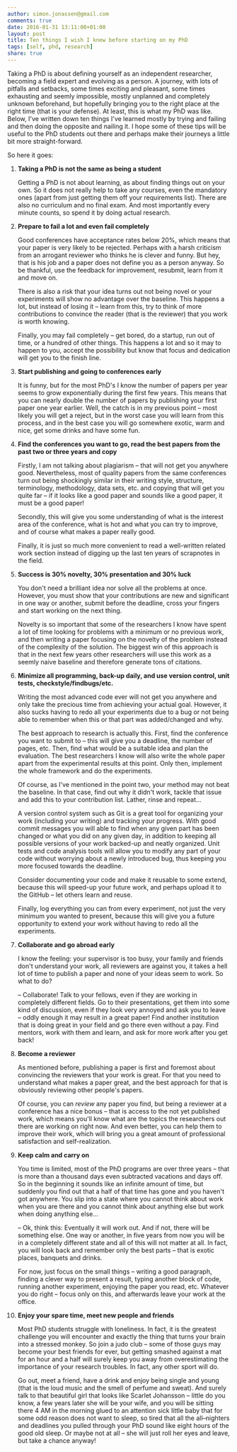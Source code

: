 ```yaml
---
author: simon.jonassen@gmail.com
comments: true
date: 2016-01-31 13:11:00+01:00
layout: post
title: Ten things I wish I knew before starting on my PhD
tags: [self, phd, research]
share: true
---
```

Taking a PhD is about defining yourself as an independent researcher, becoming a field expert and evolving as a person. A journey, with lots of pitfalls and setbacks, some times exciting and pleasant, some times exhausting and seemly impossible, mostly unplanned and completely unknown beforehand, but hopefully bringing you to the right place at the right time (that is your defense). At least, this is what my PhD was like. Below, I've written down ten things I've learned mostly by trying and failing and then doing the opposite and nailing it. I hope some of these tips will be useful to the PhD students out there and perhaps make their journeys a little bit more straight-forward.

So here it goes:

1. **Taking a PhD is not the same as being a student**
   
   Getting a PhD is not about learning, as about finding things out on your own. So it does not really help to take any courses, even the mandatory ones (apart from just getting them off your requirements list). There are also no curriculum and no final exam. And most importantly every minute counts, so spend it by doing actual research.
   
2. **Prepare to fail a lot and even fail completely**
   
   Good conferences have acceptance rates below 20%, which means that your paper is very likely to be rejected. Perhaps with a harsh criticism from an arrogant reviewer who thinks he is clever and funny. But hey, that is his job and a paper does not define you as a person anyway. So be thankful, use the feedback for improvement, resubmit, learn from it and move on.
   
   There is also a risk that your idea turns out not being novel or your experiments will show no advantage over the baseline. This happens a lot, but instead of losing it – learn from this, try to think of more contributions to convince the reader (that is the reviewer) that you work is worth knowing.
   
   Finally, you may fail completely – get bored, do a startup, run out of time, or a hundred of other things. This happens a lot and so it may to happen to you, accept the possibility but know that focus and dedication will get you to the finish line.
   
3. **Start publishing and going to conferences early**
   
   It is funny, but for the most PhD's I know the number of papers per year seems to grow exponentially during the first few years. This means that you can nearly double the number of papers by publishing your first paper one year earlier. Well, the catch is in my previous point – most likely you will get a reject, but in the worst case you will learn from this process, and in the best case you will go somewhere exotic, warm and nice, get some drinks and have some fun.
   
4. **Find the conferences you want to go, read the best papers from the past two or three years and copy**
   
   Firstly, I am not talking about plagiarism – that will not get you anywhere good. Nevertheless, most of quality papers from the same conferences turn out being shockingly similar in their writing style, structure, terminology, methodology, data sets, etc. and copying that will get you quite far – if it looks like a good paper and sounds like a good paper, it must be a good paper!
   
   Secondly, this will give you some understanding of what is the interest area of the conference, what is hot and what you can try to improve, and of course what makes a paper really good. 
   
   Finally, it is just so much more convenient to read a well-written related work section instead of digging up the last ten years of scrapnotes in the field.
   
5. **Success is 30% novelty, 30% presentation and 30% luck**
   
   You don't need a brilliant idea nor solve all the problems at once. However, you must show that your contributions are new and significant in one way or another, submit before the deadline, cross your fingers and start working on the next thing.
   
   Novelty is so important that some of the researchers I know have spent a lot of time looking for problems with a minimum or no previous work, and then writing a paper focusing on the novelty of the problem instead of the complexity of the solution. The biggest win of this approach is that in the next few years other researchers will use this work as a seemly naive baseline and therefore generate tons of citations.
   
6. **Minimize all programming, back-up daily, and use version control, unit tests, checkstyle/findbugs/etc.**
   
   Writing the most advanced code ever will not get you anywhere and only take the precious time from achieving your actual goal. However, it also sucks having to redo all your experiments due to a bug or not being able to remember when this or that part was added/changed and why. 
   
   The best approach to research is actually this. First, find the conference you want to submit to – this will give you a deadline, the number of pages, etc. Then, find what would be a suitable idea and plan the evaluation. The best researchers I know will also write the whole paper apart from the experimental results at this point. Only then, implement the whole framework and do the experiments.
   
   Of course, as I've mentioned in the point two, your method may not beat the baseline. In that case, find out why it didn't work, tackle that issue and add this to your contribution list. Lather, rinse and repeat...
   
   A version control system such as Git is a great tool for organizing your work (including your writing) and tracking your progress. With good commit messages you will able to find when any given part has been changed or what you did on any given day, in addition to keeping all possible versions of your work backed-up and neatly organized. Unit tests and code analysis tools will allow you to modify any part of your code without worrying about a newly introduced bug, thus keeping you more focused towards the deadline. 
   
   Consider documenting your code and make it reusable to some extend, because this will speed-up your future work, and perhaps upload it to the GitHub – let others learn and reuse. 
   
   Finally, log everything you can from every experiment, not just the very minimum you wanted to present, because this will give you a future opportunity to extend your work without having to redo all the experiments.
   
7. **Collaborate and go abroad early**
   
   I know the feeling: your supervisor is too busy, your family and friends don't understand your work, all reviewers are against you, it takes a hell lot of time to publish a paper and none of your ideas seem to work. So what to do? 
   
   – Collaborate! Talk to your fellows, even if they are working in completely different fields. Go to their presentations, get them into some kind of discussion, even if they look very annoyed and ask you to leave – oddly enough it may result in a great paper!  Find another institution that is doing great in your field and go there even without a pay. Find mentors, work with them and learn, and ask for more work after you get back!
   
8. **Become a reviewer**
   
   As mentioned before, publishing a paper is first and foremost about convincing the reviewers that your work is great. For that you need to understand what makes a paper great, and the best approach for that is obviously reviewing other people's papers.
   
   Of course, you can *review* any paper you find, but being a reviewer at a conference has a nice bonus – that is access to the not yet published work, which means you'll know what are the topics the researchers out there are working on right now. And even better, you can help them to improve their work, which will bring you a great amount of professional satisfaction and self-realization.
   
9. **Keep calm and carry on**
   
   You time is limited, most of the PhD programs are over three years – that is more than a thousand days even subtracted vacations and days off. So in the beginning it sounds like an infinite amount of time, but suddenly you find out that a half of that time has gone and you haven't got anywhere. You slip into a state where you cannot think about work when you are there and you cannot think about anything else but work when doing anything else...
   
   – Ok, think this: Eventually it will work out. And if not, there will be something else. One way or another, in five years from now you will be in a completely different state and all of this will not matter at all. In fact, you will look back and remember only the best parts – that is exotic places, banquets and drinks.
   
   For now, just focus on the small things – writing a good paragraph, finding a clever way to present a result, typing another block of code, running another experiment, enjoying the paper you read, etc. Whatever you do right – focus only on this, and afterwards leave your work at the office.
   
10. **Enjoy your spare time, meet new people and friends**
    
    Most PhD students struggle with loneliness. In fact, it is the greatest challenge you will encounter and exactly the thing that turns your brain into a stressed monkey. So join a judo club – some of those guys may become your best friends for ever, but getting smashed against a mat for an hour and a half will surely keep you away from overestimating the importance of your research troubles. In fact, any other sport will do.
    
    Go out, meet a friend, have a drink and enjoy being single and young (that is the loud music and the smell of perfume and sweat). And surely talk to that beautiful girl that looks like Scarlet Johansson – little do you know, a few years later she will be your wife, and you will be sitting there 4 AM in the morning glued to an attention sick little baby that for some odd reason does not want to sleep, so tired that all the all–nighters and deadlines you pulled through your PhD sound like eight hours of the good old sleep. Or maybe not at all – she will just roll her eyes and leave, but take a chance anyway!
